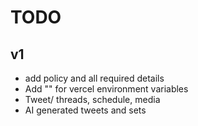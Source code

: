 # TODO

## v1

- add policy and all required details
- Add "" for vercel environment variables
- Tweet/ threads, schedule, media
- AI generated tweets and sets
